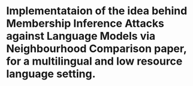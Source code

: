 # Implementataion of the idea behind Membership Inference Attacks against Language Models via Neighbourhood Comparison paper, for a multilingual and low resource language setting. 
